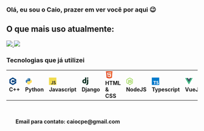 ### Olá, eu sou o Caio, prazer em ver você por aqui 😉

<h2>O que mais uso atualmente:</h2>
    <div>
      <a href="https://github.com/CaioMS2000">
      <img height="180em" src="https://github-readme-stats.vercel.app/api?username=CaioMS2000&show_icons=true&theme=midnight-purple&include_all_commits=true&count_private=true"/>
      <img height="180em" src="https://github-readme-stats.vercel.app/api/top-langs/?username=CaioMS2000&layout=compact&langs_count=7&theme=midnight-purple"/>
      </a>
    </div>
    <h3>Tecnologias que já utilizei</h3>
    <table>
            <tbody>
                <tr>
                    <td><img src="https://github.com/devicons/devicon/blob/master/icons/cplusplus/cplusplus-plain.svg" width= "20" height= "20"><strong> C++</strong></td>
                    <td><img src="https://github.com/devicons/devicon/blob/master/icons/python/python-original.svg" width= "20" height= "20"><strong> Python</strong></td>
                    <td><img src="https://github.com/devicons/devicon/blob/master/icons/javascript/javascript-original.svg" width= "20" height= "20"><strong> Javascript</strong></td>
                    <td><img src="https://github.com/devicons/devicon/blob/master/icons/django/django-plain.svg" width= "20" height= "20"><strong> Django</strong></td>
                    <td><img src="https://github.com/devicons/devicon/blob/master/icons/html5/html5-original.svg" width= "20" height= "20"><strong> HTML & CSS</strong></td>
                    <td><img src="https://github.com/devicons/devicon/blob/master/icons/nodejs/nodejs-original.svg" width= "20" height= "20"><strong> NodeJS</strong></td>
                    <td><img src="https://github.com/devicons/devicon/blob/master/icons/typescript/typescript-original.svg" width= "20" height= "20"><strong> Typescript</strong></td>
                    <td><img src="https://github.com/devicons/devicon/blob/master/icons/vuejs/vuejs-original.svg" width= "20" height= "20"><strong> VueJS</strong></td>
                    <td><img src="https://github.com/devicons/devicon/blob/master/icons/react/react-original-wordmark.svg" width= "20" height= "20"><strong> Reactjs</strong></td>
                    <td><img src="https://github.com/devicons/devicon/blob/master/icons/wordpress/wordpress-plain.svg" width= "20" height= "20"><strong> Wordpress</strong></td>
                </tr>
            </tbody>
        </table>
    <br>
    <p><img src="https://imagepng.org/wp-content/uploads/2018/03/gmail-cone-icon-1.png" width= "21" height= "16"/><strong> Email para contato: caiocpe@gmail.com</strong></p>
